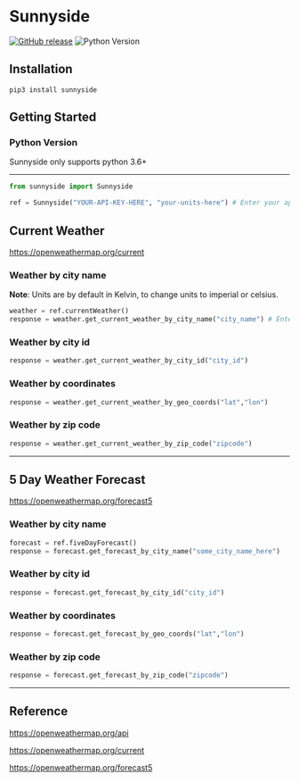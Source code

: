 # Sunnyside

[![GitHub release](https://img.shields.io/github/v/release/junqili259/Sunnyside?include_prereleases)](https://github.com/junqili259/Sunnyside/releases)
![Python Version](https://img.shields.io/pypi/pyversions/sunnyside)

## Installation
```
pip3 install sunnyside
```

## Getting Started
### Python Version
Sunnyside only supports python 3.6+
_________________________________________________________________________________________________________________________________________________________________________________

```python
from sunnyside import Sunnyside

ref = Sunnyside("YOUR-API-KEY-HERE", "your-units-here") # Enter your api key here
```

## Current Weather
https://openweathermap.org/current

### Weather by city name
**Note**: Units are by default in Kelvin, to change units to imperial or celsius.

```python
weather = ref.currentWeather()
response = weather.get_current_weather_by_city_name("city_name") # Enter your city name here
```
### Weather by city id
```python
response = weather.get_current_weather_by_city_id("city_id")
```
### Weather by coordinates 
```python
response = weather.get_current_weather_by_geo_coords("lat","lon")
```
### Weather by zip code
```python
response = weather.get_current_weather_by_zip_code("zipcode")
```

_________________________________________________________________________________________________________________________________________________________________________________
## 5 Day Weather Forecast
https://openweathermap.org/forecast5

### Weather by city name

```python
forecast = ref.fiveDayForecast()
response = forecast.get_forecast_by_city_name("some_city_name_here")
```

### Weather by city id
```python
response = forecast.get_forecast_by_city_id("city_id")
```
### Weather by coordinates 
```python
response = forecast.get_forecast_by_geo_coords("lat","lon")
```
### Weather by zip code
```python
response = forecast.get_forecast_by_zip_code("zipcode")
```

_________________________________________________________________________________________________________________________________________________________________________________

## Reference
https://openweathermap.org/api

https://openweathermap.org/current

https://openweathermap.org/forecast5
